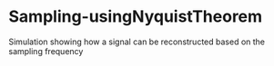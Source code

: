 # Sampling-usingNyquistTheorem
Simulation showing how a signal can be reconstructed based on the sampling frequency
